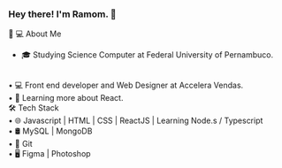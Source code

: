 ### Hey there! I'm Ramom. 👋

<!--
**Ramomjcs/Ramomjcs** is a ✨ _special_ ✨ repository because its `README.md` (this file) appears on your GitHub profile.

Here are some ideas to get you started:

- 🔭 I’m currently working on ...
- 🌱 I’m currently learning ...
- 👯 I’m looking to collaborate on ...
- 🤔 I’m looking for help with ...
- 💬 Ask me about ...
- 📫 How to reach me: ...
- 😄 Pronouns: ...
- ⚡ Fun fact: ...
-->

👨 💻 About Me
* 🎓   Studying Science Computer at Federal University of Pernambuco.
<br />
• 💻   Front end developer and Web Designer at Accelera Vendas.
<br />
• 📘   Learning more about React.
<br />
🛠 Tech Stack
<br />
• 🌐   Javascript | HTML | CSS | ReactJS | Learning Node.s / Typescript
<br />
• 🛢   MySQL | MongoDB 
<br />
• 🔧   Git
<br />
• 🖥   Figma | Photoshop
